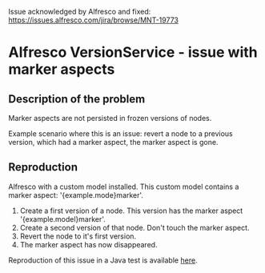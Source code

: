 Issue acknowledged by Alfresco and fixed:   https://issues.alfresco.com/jira/browse/MNT-19773


# Alfresco VersionService - issue with marker aspects

## Description of the problem
Marker aspects are not persisted in frozen versions of nodes.

Example scenario where this is an issue: revert a node to a previous version, which had a marker aspect, the marker 
aspect is gone. 

## Reproduction
Alfresco with a custom model installed. This custom model contains a marker aspect: '{example.mode}marker'.

1. Create a first version of a node. This version has the marker aspect '{example.model}marker'.
2. Create a second version of that node. Don't touch the marker aspect. 
3. Revert the node to it's first version.
4. The marker aspect has now disappeared.

Reproduction of this issue in a Java test is available 
[here](src/test/java/eu/xenit/alfresco/VersionMarkerAspectIssueIT.java).
